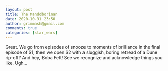 ```yaml
---
layout: post
title: The Mandoborinan
date: 2020-10-31 23:50
author: grimmash@gmail.com
comments: true
categories: [star_wars]
---
```


Great.  We go from episodes of snooze to moments of brilliance in the final episode of S1, then we open S2 with a sluggish, boring retread of a Dune rip-off?  And hey, Boba Fett!  See we recognize and acknowledge things you like.  Ugh...
